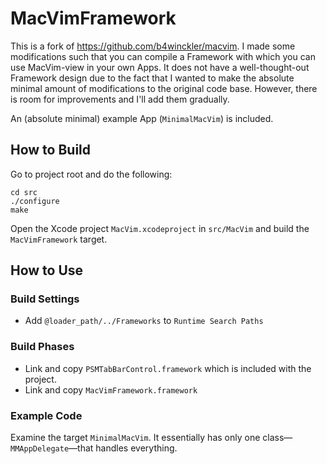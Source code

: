 MacVimFramework
===============

This is a fork of <https://github.com/b4winckler/macvim>. I made some modifications such that you can compile a Framework with which you can use MacVim-view in your own Apps. It does not have a well-thought-out Framework design due to the fact that I wanted to make the absolute minimal amount of modifications to the original code base. However, there is room for improvements and I'll add them gradually.

An (absolute minimal) example App (`MinimalMacVim`) is included.

How to Build
------------

Go to project root and do the following:

```
cd src
./configure
make
```

Open the Xcode project `MacVim.xcodeproject` in `src/MacVim` and build the `MacVimFramework` target.

How to Use
----------

### Build Settings
* Add `@loader_path/../Frameworks` to `Runtime Search Paths`

### Build Phases
* Link and copy `PSMTabBarControl.framework` which is included with the project.
* Link and copy `MacVimFramework.framework`

### Example Code
Examine the target `MinimalMacVim`. It essentially has only one class—`MMAppDelegate`—that handles everything.
